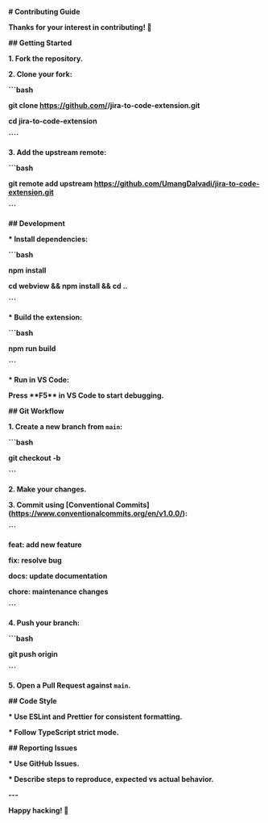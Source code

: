 **# Contributing Guide**



**Thanks for your interest in contributing! 🎉**



**## Getting Started**

**1. Fork the repository.**

**2. Clone your fork:**

   **```bash**

   **git clone https://github.com/<your-username>/jira-to-code-extension.git**

   **cd jira-to-code-extension**

**````**



**3. Add the upstream remote:**



   **```bash**

   **git remote add upstream https://github.com/UmangDalvadi/jira-to-code-extension.git**

   **```**



**## Development**



**\* Install dependencies:**



  **```bash**

  **npm install**

  **cd webview \&\& npm install \&\& cd ..**

  **```**

**\* Build the extension:**



  **```bash**

  **npm run build**

  **```**

**\* Run in VS Code:**

  **Press \*\*F5\*\* in VS Code to start debugging.**



**## Git Workflow**



**1. Create a new branch from `main`:**



   **```bash**

   **git checkout -b <branch-name>**

   **```**

**2. Make your changes.**

**3. Commit using \[Conventional Commits](https://www.conventionalcommits.org/en/v1.0.0/):**



   **```**

   **feat: add new feature**

   **fix: resolve bug**

   **docs: update documentation**

   **chore: maintenance changes**

   **```**

**4. Push your branch:**



   **```bash**

   **git push origin <branch-name>**

   **```**

**5. Open a Pull Request against `main`.**



**## Code Style**



**\* Use ESLint and Prettier for consistent formatting.**

**\* Follow TypeScript strict mode.**



**## Reporting Issues**



**\* Use GitHub Issues.**

**\* Describe steps to reproduce, expected vs actual behavior.**



**---**



**Happy hacking! 🚀**





